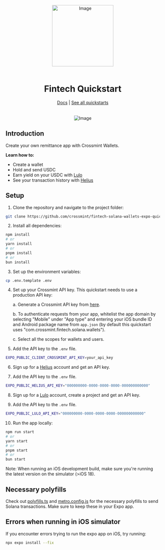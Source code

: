 <div align="center">
<img width="200" alt="Image" src="https://github.com/user-attachments/assets/8b617791-cd37-4a5a-8695-a7c9018b7c70" />
<br>
<br>
<h1>Fintech Quickstart</h1>

<div align="center">
<a href="https://docs.crossmint.com/introduction/platform/wallets">Docs</a> | <a href="https://github.com/crossmint">See all quickstarts</a>
</div>

<br>
<br>
<img src="https://github.com/user-attachments/assets/80eda581-6a21-46d4-88de-04dacb8eb39b" alt="Image" width="full">
</div>

## Introduction

Create your own remittance app with Crossmint Wallets.

**Learn how to:**

- Create a wallet
- Hold and send USDC
- Earn yield on your USDC with [Lulo](https://lulo.fi/)
- See your transaction history with [Helius](https://helius.dev/)

## Setup

1. Clone the repository and navigate to the project folder:

```bash
git clone https://github.com/crossmint/fintech-solana-wallets-expo-quickstart.git && cd fintech-solana-wallets-expo-quickstart
```

2. Install all dependencies:

```bash
npm install
# or
yarn install
# or
pnpm install
# or
bun install
```

3. Set up the environment variables:

```bash
cp .env.template .env
```
4. Set up your Crossmint API key. This quickstart needs to use a production API key:
   
   a. Generate a Crossmint API key from [here](https://docs.crossmint.com/introduction/platform/api-keys/client-side).
   
   b. To authenticate requests from your app, whitelist the app domain by selecting "Mobile" under "App type" and entering your iOS bundle ID and Android package name from `app.json` (by default this quickstart uses "com.crossmint.fintech.solana.wallets").

   c. Select all the scopes for wallets and users.

5. Add the API key to the `.env` file.

```bash
EXPO_PUBLIC_CLIENT_CROSSMINT_API_KEY=your_api_key
```

6. Sign up for a [Helius](https://helius.dev/) account and get an API key.

7. Add the API key to the `.env` file.

```bash
EXPO_PUBLIC_HELIUS_API_KEY="000000000-0000-0000-0000-000000000000"
```

8. Sign up for a [Lulo](https://dev.lulo.fi/) account, create a project and get an API key.

9. Add the API key to the `.env` file.

```bash
EXPO_PUBLIC_LULO_API_KEY="000000000-0000-0000-0000-000000000000"
```

10. Run the app locally:

```bash
npm run start
# or
yarn start
# or
pnpm start
# or
bun start
```

Note: When running an iOS development build, make sure you're running the latest version on the simulator (>iOS 18).

## Necessary polyfills

Check out [polyfills.ts](lib/polyfills.ts) and [metro.config.js](metro.config.js) for the necessary polyfills to send Solana transactions. Make sure to keep these in your Expo app.

## Errors when running in iOS simulator

If you encounter errors trying to run the expo app on iOS, try running:

```bash
npx expo install --fix
```
